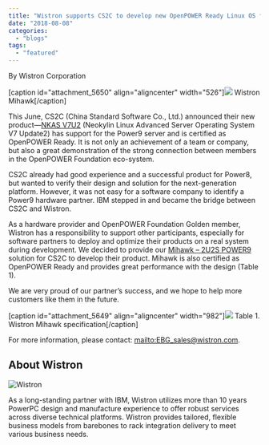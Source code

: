 ```yaml
---
title: "Wistron supports CS2C to develop new OpenPOWER Ready Linux OS for Power9"
date: "2018-08-08"
categories: 
  - "blogs"
tags: 
  - "featured"
---
```


By Wistron Corporation

\[caption id="attachment\_5650" align="aligncenter" width="526"\][![](images/Mihawk.png)](https://openpowerfoundation.org/wp-content/uploads/2018/08/Mihawk.png) Wistron Mihawk\[/caption\]

This June, CS2C (China Standard Software Co., Ltd.) announced their new product—[NKAS V7U2](https://openpowerfoundation.org/?resource_lib=china-standard-software-co-ltd-neokylin-linux-advanced-server%EF%BC%8Cneokylin-virtualization-manager%EF%BC%8Cneokylin-ha-cluster-software%EF%BC%8Cneokylin-load-balance-software%EF%BC%8Cneokylin) (Neokylin Linux Advanced Server Operating System V7 Update2) has support for the Power9 server and is certified as OpenPOWER Ready. It is not only an achievement of a team or company, but also a great demonstration of the strong connection between members in the OpenPOWER Foundation eco-system.

CS2C already had good experience and a successful product for Power8, but wanted to verify their design and solution for the next-generation platform. However, it was not easy for a software company to identify a Power9 hardware partner. IBM stepped in and became the bridge between CS2C and Wistron.

As a hardware provider and OpenPOWER Foundation Golden member, Wistron has a responsibility to support other participants, especially for software partners to deploy and optimize their products on a real system during development. We decided to provide our [Mihawk – 2U2S POWER9](https://openpowerfoundation.org/?resource_lib=wistron-corp-p93d2-2p-mihawk) solution for CS2C to develop their product. Mihawk is also certified as OpenPOWER Ready and provides great performance with the design (Table 1).

We are very proud of our partner’s success, and we hope to help more customers like them in the future.

\[caption id="attachment\_5649" align="aligncenter" width="982"\][![](images/Table-1.png)](https://openpowerfoundation.org/wp-content/uploads/2018/08/Table-1.png) Table 1. Wistron Mihawk specification\[/caption\]

For more information, please contact: [mailto:EBG\_sales@wistron.com](mailto:EBG_sales@wistron.com).

## About Wistron

![Wistron](images/Wistron-logo-300x101.jpg)

As a long-standing partner with IBM, Wistron utilizes more than 10 years PowerPC design and manufacture experience to offer robust services across diverse technical platforms. Wistron provides tailored, flexible business models from barebones to rack integration delivery to meet various business needs.
